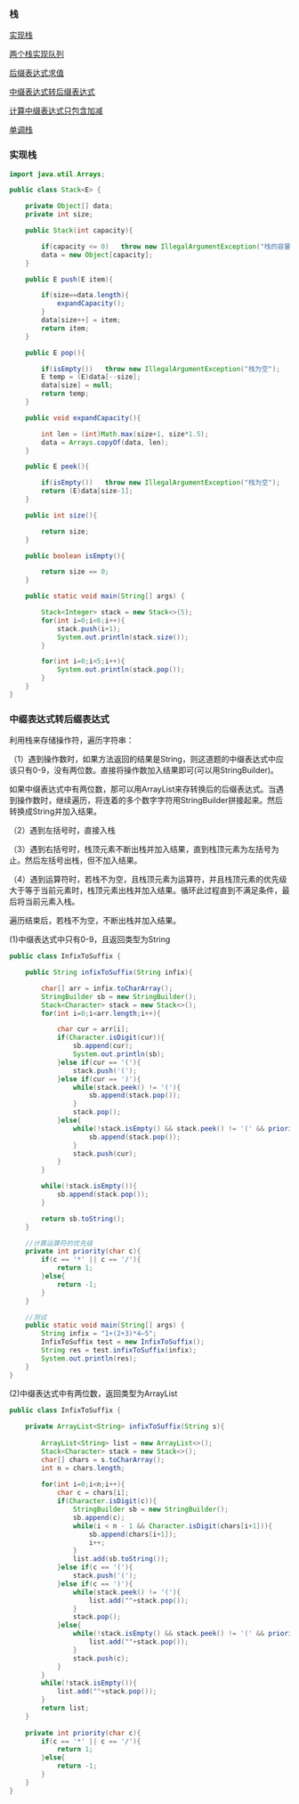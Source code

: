 ### 栈

[实现栈](#实现栈)

[两个栈实现队列](https://github.com/GrowTowardsSunlight/For-the-interview/blob/master/algorithm/data%20strcut/两个栈实现队列.md)

[后缀表达式求值](https://github.com/GrowTowardsSunlight/For-the-interview/blob/master/algorithm/逆波兰表达式求值.md)

[中缀表达式转后缀表达式](#中缀表达式转后缀表达式)

[计算中缀表达式只包含加减](https://github.com/GrowTowardsSunlight/For-the-interview/blob/master/bank/算法.md#计算中缀表达式只包含加减)

[单调栈](https://github.com/GrowTowardsSunlight/For-the-interview/blob/master/algorithm/单调栈.md)

### 实现栈
    
```java
import java.util.Arrays;

public class Stack<E> {

    private Object[] data;
    private int size;

    public Stack(int capacity){

        if(capacity <= 0)   throw new IllegalArgumentException("栈的容量必须大于0");
        data = new Object[capacity];
    }

    public E push(E item){

        if(size==data.length){
            expandCapacity();
        }
        data[size++] = item;
        return item;
    }

    public E pop(){

        if(isEmpty())   throw new IllegalArgumentException("栈为空");
        E temp = (E)data[--size];
        data[size] = null;
        return temp;
    }

    public void expandCapacity(){

        int len = (int)Math.max(size+1, size*1.5);
        data = Arrays.copyOf(data, len);
    }

    public E peek(){

        if(isEmpty())   throw new IllegalArgumentException("栈为空");
        return (E)data[size-1];
    }

    public int size(){

        return size;
    }

    public boolean isEmpty(){

        return size == 0;
    }

    public static void main(String[] args) {

        Stack<Integer> stack = new Stack<>(5);
        for(int i=0;i<6;i++){
            stack.push(i+1);
            System.out.println(stack.size());
        }

        for(int i=0;i<5;i++){
            System.out.println(stack.pop());
        }
    }
}    
```

### 中缀表达式转后缀表达式

利用栈来存储操作符，遍历字符串：

（1）遇到操作数时，如果方法返回的结果是String，则这道题的中缀表达式中应该只有0-9，没有两位数。直接将操作数加入结果即可(可以用StringBuilder)。

如果中缀表达式中有两位数，那可以用ArrayList<String>来存转换后的后缀表达式。当遇到操作数时，继续遍历，将连着的多个数字字符用StringBuilder拼接起来。然后转换成String并加入结果。

（2）遇到左括号时，直接入栈

（3）遇到右括号时，栈顶元素不断出栈并加入结果，直到栈顶元素为左括号为止。然后左括号出栈，但不加入结果。

（4）遇到运算符时，若栈不为空，且栈顶元素为运算符，并且栈顶元素的优先级大于等于当前元素时，栈顶元素出栈并加入结果。循环此过程直到不满足条件，最后将当前元素入栈。

遍历结束后，若栈不为空，不断出栈并加入结果。

(1)中缀表达式中只有0-9，且返回类型为String
```java
public class InfixToSuffix {

    public String infixToSuffix(String infix){

        char[] arr = infix.toCharArray();
        StringBuilder sb = new StringBuilder();
        Stack<Character> stack = new Stack<>();
        for(int i=0;i<arr.length;i++){

            char cur = arr[i];
            if(Character.isDigit(cur)){
                sb.append(cur);
                System.out.println(sb);
            }else if(cur == '('){
                stack.push('(');
            }else if(cur == ')'){
                while(stack.peek() != '('){
                    sb.append(stack.pop());
                }
                stack.pop();
            }else{
                while(!stack.isEmpty() && stack.peek() != '(' && priority(stack.peek()) >= priority(cur)){
                    sb.append(stack.pop());
                }
                stack.push(cur);
            }
        }

        while(!stack.isEmpty()){
            sb.append(stack.pop());
        }

        return sb.toString();
    }

    //计算运算符的优先级
    private int priority(char c){
        if(c == '*' || c == '/'){
            return 1;
        }else{
            return -1;
        }
    }

    //测试
    public static void main(String[] args) {
        String infix = "1+(2+3)*4–5";
        InfixToSuffix test = new InfixToSuffix();
        String res = test.infixToSuffix(infix);
        System.out.println(res);
    }
}
```
(2)中缀表达式中有两位数，返回类型为ArrayList<String>
```java
public class InfixToSuffix {
    
    private ArrayList<String> infixToSuffix(String s){
        
        ArrayList<String> list = new ArrayList<>();
        Stack<Character> stack = new Stack<>();
        char[] chars = s.toCharArray();
        int n = chars.length;
        
        for(int i=0;i<n;i++){
            char c = chars[i];
            if(Character.isDigit(c)){
                StringBuilder sb = new StringBuilder();
                sb.append(c);
                while(i < n - 1 && Character.isDigit(chars[i+1])){
                    sb.append(chars[i+1]);
                    i++;
                }
                list.add(sb.toString());
            }else if(c == '('){
                stack.push('(');
            }else if(c == ')'){
                while(stack.peek() != '('){
                    list.add(""+stack.pop());
                }
                stack.pop();
            }else{
                while(!stack.isEmpty() && stack.peek() != '(' && priority(stack.peek()) >= priority(c)){
                    list.add(""+stack.pop());
                }
                stack.push(c);
            }
        }
        while(!stack.isEmpty()){
            list.add(""+stack.pop());
        }
        return list;
    }
    
    private int priority(char c){
        if(c == '*' || c == '/'){
            return 1;
        }else{
            return -1;
        }
    }
}
```
